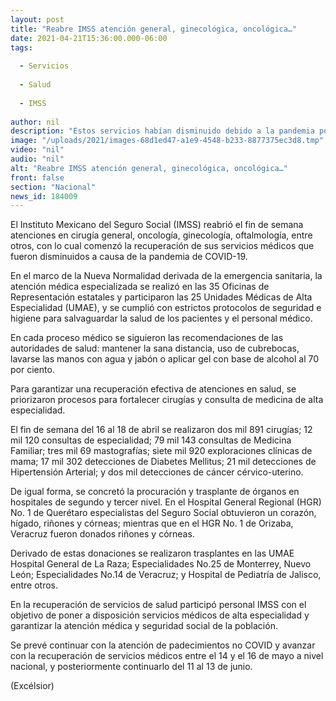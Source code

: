 ```yaml
---
layout: post
title: "Reabre IMSS atención general, ginecológica, oncológica…"
date: 2021-04-21T15:36:00.000-06:00
tags:
  
  - Servicios
  
  - Salud
  
  - IMSS
  
author: nil
description: "Estos servicios habían disminuido debido a la pandemia por Covid-19; se priorizaron procesos para fortalecer cirugía y medicina de alta especialidad, precisa"
image: "/uploads/2021/images-68d1ed47-a1e9-4548-b233-8877375ec3d8.tmp"
video: "nil"
audio: "nil"
alt: "Reabre IMSS atención general, ginecológica, oncológica…"
front: false
section: "Nacional"
news_id: 184009
---
```


El Instituto Mexicano del Seguro Social (IMSS) reabrió el fin de semana atenciones en cirugía general, oncología, ginecología, oftalmología, entre otros, con lo cual comenzó la recuperación de sus servicios médicos que fueron disminuidos a causa de la pandemia de COVID-19.

En el marco de la Nueva Normalidad derivada de la emergencia sanitaria, la atención médica especializada se realizó en las 35 Oficinas de Representación estatales y participaron las 25 Unidades Médicas de Alta Especialidad (UMAE), y se cumplió con estrictos protocolos de seguridad e higiene para salvaguardar la salud de los pacientes y el personal médico.

En cada proceso médico se siguieron las recomendaciones de las autoridades de salud: mantener la sana distancia, uso de cubrebocas, lavarse las manos con agua y jabón o aplicar gel con base de alcohol al 70 por ciento.

Para garantizar una recuperación efectiva de atenciones en salud, se priorizaron procesos para fortalecer cirugías y consulta de medicina de alta especialidad.

El fin de semana del 16 al 18 de abril se realizaron dos mil 891 cirugías; 12 mil 120 consultas de especialidad; 79 mil 143 consultas de Medicina Familiar; tres mil 69 mastografías; siete mil 920 exploraciones clínicas de mama; 17 mil 302 detecciones de Diabetes Mellitus; 21 mil detecciones de Hipertensión Arterial; y dos mil detecciones de cáncer cérvico-uterino.

De igual forma, se concretó la procuración y trasplante de órganos en hospitales de segundo y tercer nivel. En el Hospital General Regional (HGR) No. 1 de Querétaro especialistas del Seguro Social obtuvieron un corazón, hígado, riñones y córneas; mientras que en el HGR No. 1 de Orizaba, Veracruz fueron donados riñones y córneas.

Derivado de estas donaciones se realizaron trasplantes en las UMAE Hospital General de La Raza; Especialidades No.25 de Monterrey, Nuevo León; Especialidades No.14 de Veracruz; y Hospital de Pediatría de Jalisco, entre otros.

En la recuperación de servicios de salud participó personal IMSS con el objetivo de poner a disposición servicios médicos de alta especialidad y garantizar la atención médica y seguridad social de la población.

Se prevé continuar con la atención de padecimientos no COVID y avanzar con la recuperación de servicios médicos entre el 14 y el 16 de mayo a nivel nacional, y posteriormente continuarlo del 11 al 13 de junio.

(Excélsior)